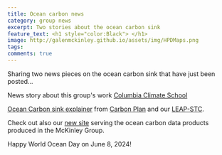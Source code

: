 ```yaml
---
title: Ocean carbon news
category: group news
excerpt: Two stories about the ocean carbon sink
feature_text: <h1 style="color:Black"> </h1>
image: http://galenmckinley.github.io/assets/img/HPDMaps.png
tags: 
comments: true
---
```


Sharing two news pieces on the ocean carbon sink that have just been posted... 

News story about this group's work [Columbia Climate School](https://news.climate.columbia.edu/2024/06/07/how-much-carbon-can-the-ocean-hold-lamont-researchers-aim-to-find-out/)

[Ocean Carbon sink explainer](https://stories.leap.carbonplan.org/ocean-sink) from [Carbon Plan](https://carbonplan.org) and our [LEAP-STC](https://leap.columbia.edu).

Check out also our [new site](https://oceancarbon.ldeo.columbia.edu) serving the ocean carbon data products produced in the McKinley Group.
	
Happy World Ocean Day on June 8, 2024!